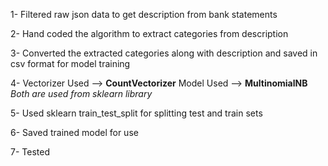 1- Filtered raw json data to get description from bank statements

2- Hand coded the algorithm to extract categories from description

3- Converted the extracted categories along with description and saved in csv format for model training

4-
  Vectorizer Used --> **CountVectorizer**
  Model Used --> **MultinomialNB**
  *Both are used from sklearn library*

5- Used sklearn train_test_split for splitting test and train sets

6- Saved trained model for use

7- Tested
